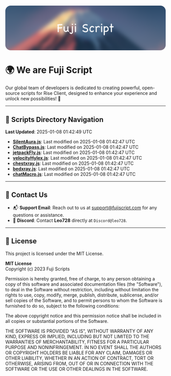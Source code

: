 ![Banner](.github/b.webp)

# 🌍 **We are Fuji Script**

Our global team of developers is dedicated to creating powerful, open-source scripts for Rise Client, designed to enhance your experience and unlock new possibilities! 🌟

---
<!-- SCRIPTS_NAVIGATION_START -->
## 📂 **Scripts Directory Navigation**

**Last Updated**: 2025-01-08 01:42:49 UTC

- **[SilentAura.js](scripts/SilentAura.js)**: Last modified on 2025-01-08 01:42:47 UTC
- **[ChatBypass.js](scripts/ChatBypass.js)**: Last modified on 2025-01-08 01:42:47 UTC
- **[jetpackFly.js](scripts/jetpackFly.js)**: Last modified on 2025-01-08 01:42:47 UTC
- **[velocityHylex.js](scripts/velocityHylex.js)**: Last modified on 2025-01-08 01:42:47 UTC
- **[chestxray.js](scripts/chestxray.js)**: Last modified on 2025-01-08 01:42:47 UTC
- **[bedxray.js](scripts/bedxray.js)**: Last modified on 2025-01-08 01:42:47 UTC
- **[chatMacro.js](scripts/chatMacro.js)**: Last modified on 2025-01-08 01:42:47 UTC

<!-- SCRIPTS_NAVIGATION_END -->

---

## 💬 **Contact Us**  
- 📬 **Support Email**: Reach out to us at [support@fujiscript.com](mailto:support@fujiscript.com) for any questions or assistance.  
- 💬 **Discord**: Contact **Leo728** directly at `Discord@leo728`.

---

## 📜 **License**

This project is licensed under the MIT License.  

**MIT License**  
Copyright (c) 2023 Fuji Scripts  

Permission is hereby granted, free of charge, to any person obtaining a copy of this software and associated documentation files (the "Software"), to deal in the Software without restriction, including without limitation the rights to use, copy, modify, merge, publish, distribute, sublicense, and/or sell copies of the Software, and to permit persons to whom the Software is furnished to do so, subject to the following conditions:  

The above copyright notice and this permission notice shall be included in all copies or substantial portions of the Software.  

THE SOFTWARE IS PROVIDED "AS IS", WITHOUT WARRANTY OF ANY KIND, EXPRESS OR IMPLIED, INCLUDING BUT NOT LIMITED TO THE WARRANTIES OF MERCHANTABILITY, FITNESS FOR A PARTICULAR PURPOSE AND NONINFRINGEMENT. IN NO EVENT SHALL THE AUTHORS OR COPYRIGHT HOLDERS BE LIABLE FOR ANY CLAIM, DAMAGES OR OTHER LIABILITY, WHETHER IN AN ACTION OF CONTRACT, TORT OR OTHERWISE, ARISING FROM, OUT OF OR IN CONNECTION WITH THE SOFTWARE OR THE USE OR OTHER DEALINGS IN THE SOFTWARE.  
